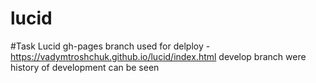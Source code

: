# lucid
#Task Lucid
gh-pages branch used for delploy - https://vadymtroshchuk.github.io/lucid/index.html
develop branch were history of development can be seen
